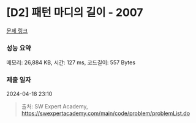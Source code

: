 # [D2] 패턴 마디의 길이 - 2007 

[문제 링크](https://swexpertacademy.com/main/code/problem/problemDetail.do?contestProbId=AV5P1kNKAl8DFAUq) 

### 성능 요약

메모리: 26,884 KB, 시간: 127 ms, 코드길이: 557 Bytes

### 제출 일자

2024-04-18 23:10



> 출처: SW Expert Academy, https://swexpertacademy.com/main/code/problem/problemList.do